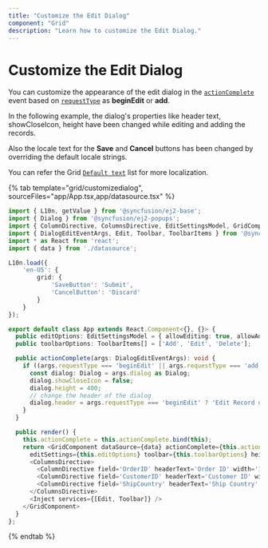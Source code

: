 ```yaml
---
title: "Customize the Edit Dialog"
component: "Grid"
description: "Learn how to customize the Edit Dialog."
---
```


# Customize the Edit Dialog

You can customize the appearance of the edit dialog in the [`actionComplete`](../../api/grid/#actioncomplete) event based on [`requestType`](../../api/grid/dialogEditEventArgs/#requesttype) as **beginEdit** or **add**.

In the following example, the dialog's properties like header text, showCloseIcon, height have been changed while editing and adding the records.

Also the locale text for the **Save** and **Cancel** buttons has been changed by overriding the default locale strings.

You can refer the Grid [`Default text`](../global-local/) list for more localization.

{% tab template="grid/customizedialog", sourceFiles="app/App.tsx,app/datasource.tsx" %}

```typescript
import { L10n, getValue } from '@syncfusion/ej2-base';
import { Dialog } from '@syncfusion/ej2-popups';
import { ColumnDirective, ColumnsDirective, EditSettingsModel, GridComponent, Inject } from '@syncfusion/ej2-react-grids';
import { DialogEditEventArgs, Edit, Toolbar, ToolbarItems } from '@syncfusion/ej2-react-grids';
import * as React from 'react';
import { data } from './datasource';

L10n.load({
    'en-US': {
        grid: {
            'SaveButton': 'Submit',
            'CancelButton': 'Discard'
        }
    }
});

export default class App extends React.Component<{}, {}> {
  public editOptions: EditSettingsModel = { allowEditing: true, allowAdding: true, allowDeleting: true, mode: 'Dialog' };
  public toolbarOptions: ToolbarItems[] = ['Add', 'Edit', 'Delete'];

  public actionComplete(args: DialogEditEventArgs): void {
    if ((args.requestType === 'beginEdit' || args.requestType === 'add')) {
      const dialog: Dialog = args.dialog as Dialog;
      dialog.showCloseIcon = false;
      dialog.height = 400;
      // change the header of the dialog
      dialog.header = args.requestType === 'beginEdit' ? 'Edit Record of ' + args.rowData['CustomerID'] : 'New Customer';
    }
  }

  public render() {
    this.actionComplete = this.actionComplete.bind(this);
    return <GridComponent dataSource={data} actionComplete={this.actionComplete}
      editSettings={this.editOptions} toolbar={this.toolbarOptions} height={265}>
      <ColumnsDirective>
        <ColumnDirective field='OrderID' headerText='Order ID' width='100' textAlign="Right" isPrimaryKey={true}/>
        <ColumnDirective field='CustomerID' headerText='Customer ID' width='120'/>
        <ColumnDirective field='ShipCountry' headerText='Ship Country' width='150'/>
      </ColumnsDirective>
      <Inject services={[Edit, Toolbar]} />
    </GridComponent>
  }
};
```

{% endtab %}
